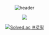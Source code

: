 

<div align="center">
 
  ![header](https://capsule-render.vercel.app/api?type=rounded&color=ABD5BE&height=170&section=header&text=Meeseeks%20Dev%20vlog&fontSize=50&fontColor=636d68&animation=twinkling)
</div>


<div align="center">
 <p>
   <img src="https://img.shields.io/badge/Python-007396?style=flat&logo=Python&logoColor=white"/>
 </p>

</div>



<div align="center">
 
  
  [![Solved.ac
프로필](http://mazassumnida.wtf/api/generate_badge?boj=kny0628m)](https://solved.ac/kny0628m)
</div>
